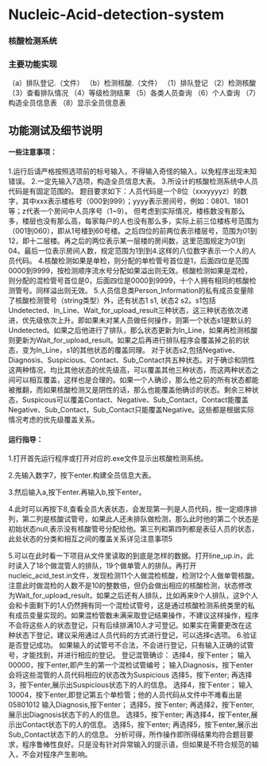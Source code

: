 # Nucleic-Acid-detection-system
### 核酸检测系统
### 主要功能实现

（a）排队登记.（文件）
（b）检测核酸.（文件）
（1）排队登记
（2）检测核酸
（3）查看排队情况
（4）等级检测结果
（5）各类人员查询
（6）个人查询
（7）构造全员信息表
（8）显示全员信息表

## 功能测试及细节说明
#### 一些注意事项：
1.运行后请严格按照选项前的标号输入，不得输入奇怪的输入，以免程序出现未知错误。
2.一定先输入7选项，构造全员信息大表。
3.所设计的核酸检测系统中人员代码是有固定范围的。
题目要求如下：人员代码是一个8位（xxxyyyyz）的数字，其中xxx表示楼栋号（000到999）；yyyy表示房间号，例如：0801、1801等；z代表一个房间中人员序号（1~9）。
但考虑到实际情况，楼栋数没有那么多，楼层也没有那么高，每家每户的人也没有那么多，实际上前三位楼栋号范围为（001到060），即从1号楼到60号楼。之后四位的前两位表示楼层号，范围为01到12，即十二层楼。再之后的两位表示某一层楼的房间数，这里范围规定为01到04。最后一位表示房间人数，规定范围为1到到4.这样的八位数字表示一个人的人员代码。
4.核酸检测如果是单检，则分配的单检管号首位是1，后面四位是范围0000到9999，按检测顺序流水号分配如果溢出则无效。核酸检测如果是混检，则分配的混检管号首位是0，后面四位是0000到9999，十个人拥有相同的核酸检测管号。同样溢出则无效。
5.人员信息类Person_Information的私有成员变量除了核酸检测管号（string类型）外，还有状态1 s1, 状态2 s2。s1包括Undetected、In_Line、Wait_for_upload_result三种状态，这三种状态依次递进，优先级依次上升。即如果未对某人员做任何操作，则第一个状态s1是默认的Undetected。如果之后他进行了排队，那么状态更新为In_Line，如果再检测核酸则更新为Wait_for_upload_result。如果之后再进行排队程序会覆盖掉之前的状态，变为In_Line，s1的其他状态的覆盖同理。
对于状态s2,包括Negative、Diagnosis、Suspicious、Contact、Sub_Contact共五种状态。对于确诊和阴性这两种情况，均比其他状态的优先级高，可以覆盖其他三种状态，而这两种状态之间可以相互覆盖，这样也是合理的。如果一个人确诊，那么他之前的所有状态都能被推翻，而如果核酸检测又是阴性的话，那么也能覆盖他确诊的状态。剩余三种状态，Suspicous可以覆盖Contact、Negative、Sub_Contact，Contact能覆盖Negative、Sub_Contact，Sub_Contact只能覆盖Negative。这些都是根据实际情况考虑的优先级覆盖关系。

#### 运行指导：
1.打开首先运行程序或打开对应的.exe文件显示出核酸检测系统。

2.先输入数字7，按下enter.构建全员信息大表。

3.然后输入a,按下enter.再输入b,按下enter。

4.此时可以再按下8,查看全员大表状态，会发现第一列是人员代码，按一定顺序排列，第二列是核酸试管号，如果此人还未排队做检测，那么此时他的第二个状态是初始状态null,表示没有核酸管号分配给他。第三列和第四列都是表征人员的状态，此处状态的分类和相互之间的覆盖关系详见注意事项5

5.可以在此时看一下项目从文件里读取的到底是怎样的数据。打开line_up.in，此时读入了18个做混管人的排队，19个做单管人的排队。再打开nucleic_acid_test.in文件，发现检测11个人做混检核酸，检测12个人做单管核酸。注意此时做混检的人数不是10的整数倍，但仍会做出相应的核酸检测，状态修改为Wait_for_upload_result，如果之后还有人排队，比如再来9个人排队，这9个人会和卡面剩下的1人仍然拥有同一个混检试管号，这是通过核酸检测系统类里的私有成员变量实现的。如果混检管数未满采取登记结果操作，不建议这样操作，程序不会将这些人的状态登记，只有后续排满10人才可登记。如果实在需要更改在这种状态下登记，建议采用通过人员代码的方式进行登记，可以选择c选项。
6.验证是否登记成功。
如果输入的试管号不合法，不会进行登记，只有输入正确的试管号，才能找到，并进行相应的登记。
登记混管确诊：
选择4，按下enter；
输入00000，按下enter,即产生的第一个混检试管编号；
输入Diagnosis，按下enter会将这些混管的人员代码相应的状态改为Suspicious
选择5，按下enter;
再选择3，按下enter,展示出Suspicious状态下的人的信息。
选择4，按下enter；
输入10004，按下enter,即登记第五个单检管；他的人员代码从文件中不难看出是05801012
输入Diagnosis,按下enter；
选择5，按下enter;
再选择2，按下enter,展示出Diagnosis状态下的人的信息。
选择5，按下enter;
再选择4，按下enter,展示出Contact状态下的人的信息。
选择5，按下enter;
再选择5，按下enter,展示出Sub_Contact状态下的人的信息。
分析可得，所作操作即所得结果均符合题目要求，程序鲁棒性良好。只是没有针对异常输入的提示语，但如果是不符合规范的输入，不会对程序产生影响。
